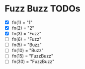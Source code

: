 # Fuzz Buzz TODOs

- [x] fn(1) = "1"
- [x] fn(2) = "2"
- [x] fn(3) = "Fuzz"
- [ ] fn(6) = "Fuzz"
- [ ] fn(5) = "Buzz"
- [ ] fn(10) = "Buzz"
- [ ] fn(15) = "FuzzBuzz"
- [ ] fn(30) = "FuzzBuzz"